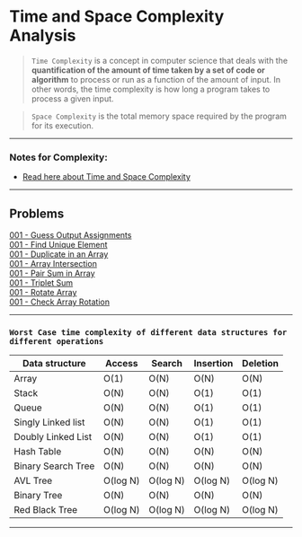 # Time and Space Complexity Analysis

>   ```Time Complexity``` is a concept in computer science that deals with the **quantification of the amount of time taken by a set of code or algorithm** to process or run as a function of the amount of input. In other words, the time complexity is how long a program takes to process a given input. 

>   ```Space Complexity``` is the total memory space required by the program for its execution.

---

### Notes for Complexity:
-   [Read here about Time and Space Complexity](./assets/Time-Complexity.pdf)<br>

---

## Problems
[001 - Guess Output Assignments](./code/001-Basic-Guess-Output.cpp)<br>
[001 - Find Unique Element](./code/002-Find-Unique-Element.cpp)<br>
[001 - Duplicate in an Array](./code/003-Duplicate-In-An-Array.cpp)<br>
[001 - Array Intersection](./code/004-Array-Intersection.cpp)<br>
[001 - Pair Sum in Array](./code/005-Pair-Sum-In-Array.cpp)<br>
[001 - Triplet Sum](./code/006-Triplet-Sum.cpp)<br>
[001 - Rotate Array](./code/007-Rotate-Array.cpp)<br>
[001 - Check Array Rotation](./code/008-Check-Array-Rotation.cpp)<br>

---

### ```Worst Case time complexity of different data structures for different operations```

 Data structure | Access | Search | Insertion | Deletion |
----------------|--------|--------|-----------|----------|
   Array	    |   O(1)  | O(N) | O(N) | O(N) |
   Stack	| O(N) | O(N)| O(1)| O(1) |
   Queue	|O(N)	|O(N)	|O(1)	|O(1)|
   Singly Linked list	|O(N)	|O(N)	|O(1)	|O(1)|
   Doubly Linked List	|O(N)	|O(N)	|O(1)	|O(1)|
   Hash Table	|O(N)	|O(N)	|O(N)	|O(N)
   Binary Search Tree	|O(N)	|O(N)	|O(N)	|O(N)
   AVL Tree	|O(log N)	|O(log N)	|O(log N)	|O(log N)
   Binary Tree	|O(N)	|O(N)	|O(N)	|O(N)
   Red Black Tree	|O(log N)	|O(log N)	|O(log N)	|O(log N)


---